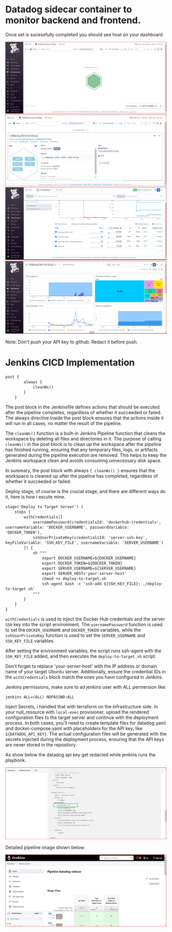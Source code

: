 # Datadog sidecar container to monitor backend and frontend.

Once set is sucessfully completed you should see host on your dashboard

![pic-6](images/pic-6.png)
![pic-1](images/pic-1.png)
![pic-2](images/pic-2.png)
![pic-3](images/pic-3.png)


Note: Don't push your API key to github. Redact it before push.

# Jenkins CICD Implementation

```
post {
        always {
            cleanWs()
        }
    }
```

The post block in the Jenkinsfile defines actions that should be executed after the pipeline completes, regardless of whether it succeeded or failed. The always directive inside the post block ensures that the actions inside it will run in all cases, no matter the result of the pipeline.

The `cleanWs()` function is a built-in Jenkins Pipeline function that cleans the workspace by deleting all files and directories in it. The purpose of calling `cleanWs()` in the post block is to clean up the workspace after the pipeline has finished running, ensuring that any temporary files, logs, or artifacts generated during the pipeline execution are removed. This helps to keep the Jenkins workspace clean and avoids consuming unnecessary disk space.

In summary, the post block with always `{ cleanWs() }` ensures that the workspace is cleaned up after the pipeline has completed, regardless of whether it succeeded or failed.


Deploy stage, of course is the crucial stage, and there are different ways do it, here is how i excute mine.

```
stage('Deploy to Target Server') {
    steps {
        withCredentials([
            usernamePassword(credentialsId: 'dockerhub-credentials', usernameVariable: 'DOCKER_USERNAME', passwordVariable: 'DOCKER_TOKEN'),
            sshUserPrivateKey(credentialsId: 'server-ssh-key', keyFileVariable: 'SSH_KEY_FILE', usernameVariable: 'SERVER_USERNAME')
        ]) {
            sh """
                export DOCKER_USERNAME=${DOCKER_USERNAME}
                export DOCKER_TOKEN=${DOCKER_TOKEN}
                export SERVER_USERNAME=${SERVER_USERNAME}
                export SERVER_HOST='your-server-host'
                chmod +x deploy-to-target.sh
                ssh-agent bash -c 'ssh-add ${SSH_KEY_FILE}; ./deploy-to-target.sh'
            """
        }
    }
}
```
`withCredentials` is used to inject the Docker Hub credentials and the server `SSH` key into the script environment. The `usernamePassword` function is used to set the `DOCKER_USERNAME` and `DOCKER_TOKEN` variables, while the `sshUserPrivateKey` function is used to set the `SERVER_USERNAME` and `SSH_KEY_FILE` variables.

After setting the environment variables, the script runs ssh-agent with the `SSH_KEY_FILE` added, and then executes the `deploy-to-target.sh` script.

Don't forget to replace 'your-server-host' with the IP address or domain name of your target Ubuntu server. Additionally, ensure the credential IDs in the `withCredentials` block match the ones you have configured in Jenkins.

Jenkins permissions, make sure to ad jenkins user with ALL permersion like:
```
jenkins ALL=(ALL) NOPASSWD:ALL
```

Inject Secrets, i handled that with terraform on the infrastructure side.
In your null_resource with `local-exec` provisioner, upload the rendered configuration files to the target server and continue with the deployment process.
In both cases, you'll need to create template files for datadog.yaml and docker-compose.yaml with placeholders for the API key, like `${DATADOG_API_KEY}`. The actual configuration files will be generated with the secrets injected during the deployment process, ensuring that the API keys are never stored in the repository.

As show below the datadog api key get redacted while jenkins runs the playbook.

![pic-5](images/pic-5.png)

Detailed pipeline image shown below:

![pic-4](images/pic-4.png)